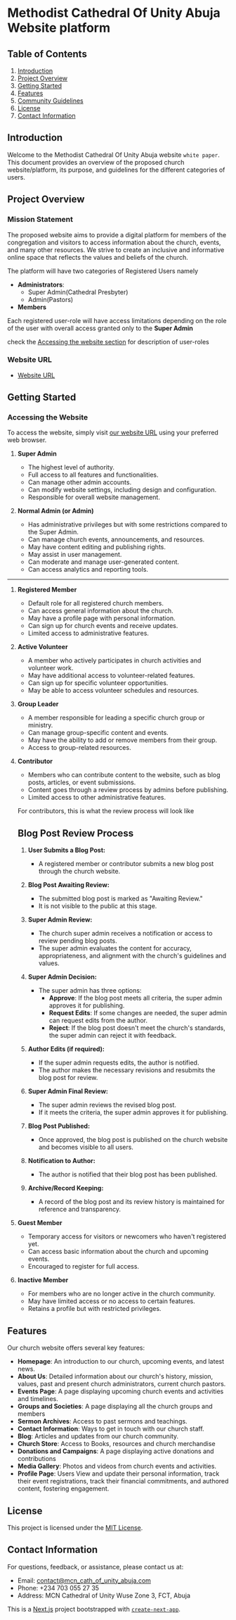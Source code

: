# Methodist Cathedral Of Unity Abuja Website platform

## Table of Contents

1. [Introduction](#introduction)
2. [Project Overview](#project-overview)
3. [Getting Started](#getting-started)
4. [Features](#features)
6. [Community Guidelines](#community-guidelines)
7. [License](#license)
8. [Contact Information](#contact-information)

## Introduction

Welcome to the Methodist Cathedral Of Unity Abuja website `white paper`. This document provides an overview of the proposed church website/platform, its purpose, and guidelines for the different categories of  users.

## Project Overview

### Mission Statement

The proposed website aims to provide a digital platform for members of the congregation and visitors to access information about the church, events, and many other resources. We strive to create an inclusive and informative online space that reflects the values and beliefs of the church.

The platform will have two categories of Registered Users namely 
- **Administrators**: 
  - Super Admin(Cathedral Presbyter)
  - Admin(Pastors)
- **Members**

Each registered user-role will have access limitations depending on the role of the user with overall access granted only to the  **Super Admin**

check the [Accessing the website section](#accessing-the-website) for description of user-roles

### Website URL

- [Website URL](https://www.mcn_cath_of_unity_abuja.com)

## Getting Started

### Accessing the Website

To access the website, simply visit [our website URL](https://www.mcn_cath_of_unity_abuja.com) using your preferred web browser.

1. **Super Admin**
   - The highest level of authority.
   - Full access to all features and functionalities.
   - Can manage other admin accounts.
   - Can modify website settings, including design and configuration.
   - Responsible for overall website management.

2. **Normal Admin (or Admin)**
   - Has administrative privileges but with some restrictions compared to the Super Admin.
   - Can manage church events, announcements, and resources.
   - May have content editing and publishing rights.
   - May assist in user management.
   - Can moderate and manage user-generated content.
   - Can access analytics and reporting tools.
<hr>

1. **Registered Member**
   - Default role for all registered church members.
   - Can access general information about the church.
   - May have a profile page with personal information.
   - Can sign up for church events and receive updates.
   - Limited access to administrative features.

2. **Active Volunteer**
   - A member who actively participates in church activities and volunteer work.
   - May have additional access to volunteer-related features.
   - Can sign up for specific volunteer opportunities.
   - May be able to access volunteer schedules and resources.

3. **Group Leader**
   - A member responsible for leading a specific church group or ministry.
   - Can manage group-specific content and events.
   - May have the ability to add or remove members from their group.
   - Access to group-related resources.

4. **Contributor**
   - Members who can contribute content to the website, such as blog posts, articles, or event submissions.
   - Content goes through a review process by admins before publishing.
   - Limited access to other administrative features.

   For contributors, this is what the review process will look like
   ## Blog Post Review Process

    1. **User Submits a Blog Post:**
        - A registered member or contributor submits a new blog post through the church website.

    2. **Blog Post Awaiting Review:**
        - The submitted blog post is marked as "Awaiting Review."
        - It is not visible to the public at this stage.

    3. **Super Admin Review:**
        - The church super admin receives a notification or access to review pending blog posts.
        - The super admin evaluates the content for accuracy, appropriateness, and alignment with the church's guidelines and values.

    4. **Super Admin Decision:**
        - The super admin has three options:
            - **Approve**: If the blog post meets all criteria, the super admin approves it for publishing.
            - **Request Edits**: If some changes are needed, the super admin can request edits from the author.
            - **Reject**: If the blog post doesn't meet the church's standards, the super admin can reject it with feedback.

    5. **Author Edits (if required):**
        - If the super admin requests edits, the author is notified.
        - The author makes the necessary revisions and resubmits the blog post for review.

    6. **Super Admin Final Review:**
        - The super admin reviews the revised blog post.
        - If it meets the criteria, the super admin approves it for publishing.

    7. **Blog Post Published:**
        - Once approved, the blog post is published on the church website and becomes visible to all users.

    8. **Notification to Author:**
        - The author is notified that their blog post has been published.

    9. **Archive/Record Keeping:**
        - A record of the blog post and its review history is maintained for reference and transparency.


5. **Guest Member**
   - Temporary access for visitors or newcomers who haven't registered yet.
   - Can access basic information about the church and upcoming events.
   - Encouraged to register for full access.

6. **Inactive Member**
   - For members who are no longer active in the church community.
   - May have limited access or no access to certain features.
   - Retains a profile but with restricted privileges.


## Features

Our church website offers several key features:

- **Homepage**: An introduction to our church, upcoming events, and latest news.
- **About Us**: Detailed information about our church's history, mission, values, past and present church administrators, current church pastors.
- **Events Page**: A page displaying upcoming church events and activities and timelines.
- **Groups and Societies**: A page displaying all the church groups and members
- **Sermon Archives**: Access to past sermons and teachings.
- **Contact Information**: Ways to get in touch with our church staff.
- **Blog**: Articles and updates from our church community.
- **Church Store**: Access to Books, resources and church merchandise
- **Donations and Campaigns**: A page displaying active donations and contributions
- **Media Gallery**: Photos and videos from church events and activities.
- **Profile Page**: Users View and update their personal information, track their event registrations, track their financial commitments, and authored content, fostering engagement.

## License

This project is licensed under the [MIT License](LICENSE.md).

## Contact Information

For questions, feedback, or assistance, please contact us at:

- Email: [contact@mcn_cath_of_unity_abuja.com](mailto:contact@mcn_cath_of_unity_abuja.com)
- Phone: +234 703 055 27 35
- Address: MCN Cathedral of Unity Wuse Zone 3, FCT, Abuja

This is a [Next.js](https://nextjs.org/) project bootstrapped with [`create-next-app`](https://github.com/vercel/next.js/tree/canary/packages/create-next-app).